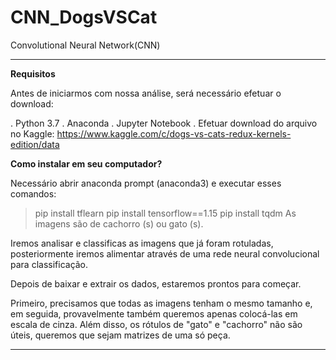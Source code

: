 # CNN_DogsVSCat

Convolutional Neural Network(CNN)

<hr>

**Requisitos**

Antes de iniciarmos com nossa análise, será necessário efetuar o download:

. Python 3.7
. Anaconda
. Jupyter Notebook
. Efetuar download do arquivo no Kaggle: https://www.kaggle.com/c/dogs-vs-cats-redux-kernels-edition/data

**Como instalar em seu computador?**

Necessário abrir anaconda prompt (anaconda3) e executar esses comandos:

> pip install tflearn
> pip install tensorflow==1.15
> pip install tqdm
As imagens são de cachorro (s) ou gato (s).

Iremos analisar e classificas as imagens que já foram rotuladas, posteriormente iremos alimentar através de uma rede neural convolucional para classificação.

Depois de baixar e extrair os dados, estaremos prontos para começar.

Primeiro, precisamos que todas as imagens tenham o mesmo tamanho e, em seguida, provavelmente também queremos apenas colocá-las em escala de cinza. Além disso, os rótulos de "gato" e "cachorro" não são úteis, queremos que sejam matrizes de uma só peça.
<hr>
